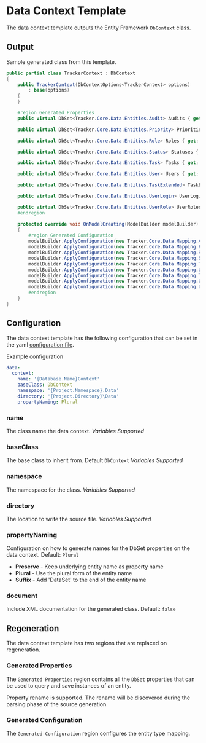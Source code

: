 # Data Context Template

The data context template outputs the Entity Framework `DbContext` class.

## Output

Sample generated class from this template.

```C#
public partial class TrackerContext : DbContext
{
    public TrackerContext(DbContextOptions<TrackerContext> options)
        : base(options)
    {
    }

    #region Generated Properties
    public virtual DbSet<Tracker.Core.Data.Entities.Audit> Audits { get; set; }

    public virtual DbSet<Tracker.Core.Data.Entities.Priority> Priorities { get; set; }

    public virtual DbSet<Tracker.Core.Data.Entities.Role> Roles { get; set; }

    public virtual DbSet<Tracker.Core.Data.Entities.Status> Statuses { get; set; }

    public virtual DbSet<Tracker.Core.Data.Entities.Task> Tasks { get; set; }

    public virtual DbSet<Tracker.Core.Data.Entities.User> Users { get; set; }

    public virtual DbSet<Tracker.Core.Data.Entities.TaskExtended> TaskExtended { get; set; }

    public virtual DbSet<Tracker.Core.Data.Entities.UserLogin> UserLogins { get; set; }

    public virtual DbSet<Tracker.Core.Data.Entities.UserRole> UserRoles { get; set; }
    #endregion

    protected override void OnModelCreating(ModelBuilder modelBuilder)
    {
        #region Generated Configuration
        modelBuilder.ApplyConfiguration(new Tracker.Core.Data.Mapping.AuditMap());
        modelBuilder.ApplyConfiguration(new Tracker.Core.Data.Mapping.PriorityMap());
        modelBuilder.ApplyConfiguration(new Tracker.Core.Data.Mapping.RoleMap());
        modelBuilder.ApplyConfiguration(new Tracker.Core.Data.Mapping.StatusMap());
        modelBuilder.ApplyConfiguration(new Tracker.Core.Data.Mapping.TaskMap());
        modelBuilder.ApplyConfiguration(new Tracker.Core.Data.Mapping.UserMap());
        modelBuilder.ApplyConfiguration(new Tracker.Core.Data.Mapping.TaskExtendedMap());
        modelBuilder.ApplyConfiguration(new Tracker.Core.Data.Mapping.UserLoginMap());
        modelBuilder.ApplyConfiguration(new Tracker.Core.Data.Mapping.UserRoleMap());
        #endregion
    }
}
```

## Configuration

The data context template has the following configuration that can be set in the yaml [configuration file](../configuration.md).

Example configuration

```YAML
data:
  context:
    name: '{Database.Name}Context'
    baseClass: DbContext
    namespace: '{Project.Namespace}.Data'
    directory: '{Project.Directory}\Data'
    propertyNaming: Plural
```

### name

The class name the data context.  *Variables Supported*

### baseClass

The base class to inherit from.  Default `DbContext` *Variables Supported*

### namespace

The namespace for the class. *Variables Supported*

### directory

The location to write the source file. *Variables Supported*

### propertyNaming

Configuration on how to generate names for the DbSet properties on the data context.  Default: `Plural`

* **Preserve** - Keep underlying entity name as property name
* **Plural** - Use the plural form of the entity name
* **Suffix** - Add 'DataSet' to the end of the entity name

### document

Include XML documentation for the generated class.  Default: `false`

## Regeneration

The data context template has two regions that are replaced on regeneration.

### Generated Properties

The `Generated Properties` region contains all the `DbSet` properties that can be used to query and save instances of an entity.

Property rename is supported.  The rename will be discovered during the parsing phase of the source generation.

### Generated Configuration

The `Generated Configuration` region configures the entity type mapping.  